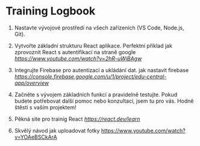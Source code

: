# Training Logbook

1. Nastavte vývojové prostředí na všech zařízeních (VS Code, Node.js, Git).
1. Vytvořte základní strukturu React aplikace.
Perfektní příklad jak zprovoznit React s autentifikací na straně google *https://www.youtube.com/watch?v=2hR-uWjBAgw*
1. Integrujte Firebase pro autentizaci a ukládání dat.
jak nastavit firebase *https://console.firebase.google.com/u/1/project/edu-central-app/overview*
1. Začněte s vývojem základních funkcí a pravidelně testujte.
Pokud budete potřebovat další pomoc nebo konzultaci, jsem tu pro vás. Hodně štěstí s vaším projektem!

1. Pěkná site pro trainig React *https://react.dev/learn*
1. Skvělý návod jak uploadovat fotky https://www.youtube.com/watch?v=YOAeBSCkArA
